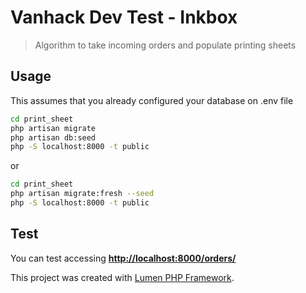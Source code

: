 # Vanhack Dev Test - Inkbox
> Algorithm to take incoming orders and populate printing sheets

## Usage

This assumes that you already configured your database on .env file

```bash
cd print_sheet
php artisan migrate
php artisan db:seed
php -S localhost:8000 -t public
```
or

```bash
cd print_sheet
php artisan migrate:fresh --seed
php -S localhost:8000 -t public
```

## Test

You can test accessing **[http://localhost:8000/orders/](http://localhost:8000/orders/)**



This project was created with [Lumen PHP Framework](https://lumen.laravel.com/docs).

